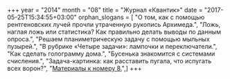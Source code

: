 +++
year = "2014"
month = "08"
title = "Журнал «Квантик»"
date = "2017-05-25T15:34:55+03:00"
orphan_slogans = [ "О том, как с помощью рентгеновских лучей прочли утраченную рукопись Архимеда.", "Ложь, наглая ложь или статистика? Как правильно делать выводы по данным опроса.", "Решаем планиметрическую задачу с помощью мыльных пузырей.", "В рубрике «Четыре задачи»: лампочки и переключатели.", "Как сделать голограмму дома.", "Бусенька знакомится с системами счисления.", "Задача-картинка: как расставить пугала, что испугать всех ворон?", "[Материалы к номеру 8.](extras/materials_2014_08.html)",]
+++
